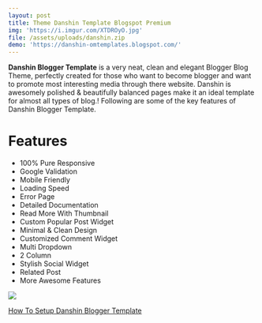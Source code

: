 ```yaml
---
layout: post
title: Theme Danshin Template Blogspot Premium
img: 'https://i.imgur.com/XTDROyO.jpg'
file: /assets/uploads/danshin.zip
demo: 'https://danshin-omtemplates.blogspot.com/'
---
```

**Danshin Blogger Template** is a very neat, clean and elegant Blogger Blog Theme, perfectly created for those who want to become blogger and want to promote most interesting media through there website. Danshin is awesomely polished & beautifully balanced pages make it an ideal template for almost all types of blog.! Following are some of the key features of Danshin Blogger Template.



# **Features**

* 100% Pure Responsive 
* Google Validation 
* Mobile Friendly 
* Loading Speed 
* Error Page
* Detailed Documentation 
* Read More With Thumbnail
* Custom Popular Post Widget
* Minimal & Clean Design
* Customized Comment Widget
* Multi Dropdown
* 2 Column
* Stylish Social Widget
* Related Post
* More Awesome Features

![](https://i.imgur.com/XTDROyO.jpg)

[How To Setup Danshin Blogger Template](https://www.youtube.com/watch?v=ITehXvOtXrA)
